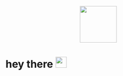 <div id="header" align="center">
  <img src="https://media.giphy.com/media/WRRL1EKo9rNe12S4zh/giphy.gif" width="100"/>
</div>

<h1>
  hey there
  <img src="https://media.giphy.com/media/hvRJCLFzcasrR4ia7z/giphy.gif" width="30px"/>
</h1>
